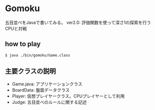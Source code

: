 # Gomoku
五目並べをJavaで書いてみる。
ver2.0: 評価関数を使って深さ1の探索を行うCPUと対戦

## how to play
```Shell
$ java ./bin/gomoku/Game.class
```

## 主要クラスの説明
- Game.java: アプリケーションクラス
- BoardData: 盤面データクラス
- Player: 仮想プレイヤークラス。CPUプレイヤーとして利用
- Judge: 五目並べのルールに関する記述